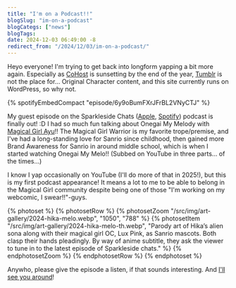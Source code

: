 ```yaml
---
title: "I'm on a Podcast!!"
blogSlug: "im-on-a-podcast"
blogCategs: ["news"]
blogTags:
date: 2024-12-03 06:49:00 -8
redirect_from: "/2024/12/03/im-on-a-podcast/"
---
```

Heyo everyone! I'm trying to get back into longform yapping a bit more again. Especially as [CoHost](https://cohost.org/) is sunsetting by the end of the year, [Tumblr](https://www.tumblr.com/hikatamika) is not the place for… Original Character content, and this site currently runs on WordPress, so why not.

{% spotifyEmbedCompact "episode/6y9oBumFXrJFrBL2VNyCTJ" %}

My guest episode on the Sparkleside Chats ([Apple](https://podcasts.apple.com/us/podcast/sparkleside-chats-with-magical-girl-ayu/id1529215797), [Spotify](https://open.spotify.com/show/5ertY7ARBocUKdRQ0ricHg)) podcast is finally out! :D I had so much fun talking about Onegai My Melody with [Magical Girl Ayu](https://bsky.app/profile/magicalgirlayu.bsky.social)!! The Magical Girl Warrior is my favorite trope/premise, and I've had a long-standing love for Sanrio since childhood, then gained more Brand Awareness for Sanrio in around middle school, which is when I started watching Onegai My Melo!! (Subbed on YouTube in three parts… of the times…)

I know I yap occasionally on YouTube (I'll do more of that in 2025!), but this is my first podcast appearance! It means a lot to me to be able to belong in the Magical Girl community despite being one of those "I'm working on my webcomic, I swear!!"-guys.

{% photoset %}
  {% photosetRow %}
    {% photosetZoom "/src/img/art-gallery/2024-hika-melo.webp", "1050", "788" %}
      {% photosetItem "/src/img/art-gallery/2024-hika-melo-th.webp", "Parody art of Hika’s alien sona along with their magical girl OC, Lux Pink, as Sanrio mascots. Both clasp their hands pleadingly. By way of anime subtitle, they ask the viewer to tune in to the latest episode of Sparkleside chats." %}
    {% endphotosetZoom %}
  {% endphotosetRow %}
{% endphotoset %}

Anywho, please give the episode a listen, if that sounds interesting. And [I'll see you around](https://hikatamika.com/links/)!